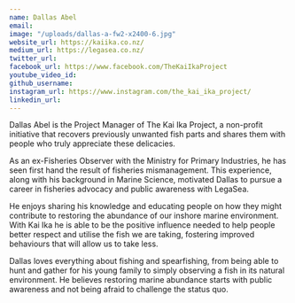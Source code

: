 ```yaml
---
name: Dallas Abel
email: 
image: "/uploads/dallas-a-fw2-x2400-6.jpg"
website_url: https://kaiika.co.nz/
medium_url: https://legasea.co.nz/
twitter_url: 
facebook_url: https://www.facebook.com/TheKaiIkaProject
youtube_video_id: 
github_username: 
instagram_url: https://www.instagram.com/the_kai_ika_project/
linkedin_url: 
---
```


Dallas Abel is the Project Manager of The Kai Ika Project, a non-profit initiative that recovers previously unwanted fish parts and shares them with people who truly appreciate these delicacies.

As an ex-Fisheries Observer with the Ministry for Primary Industries, he has seen first hand the result of fisheries mismanagement. This experience, along with his background in Marine Science, motivated Dallas to pursue a career in fisheries advocacy and public awareness with LegaSea.

He enjoys sharing his knowledge and educating people on how they might contribute to restoring the abundance of our inshore marine environment. With Kai Ika he is able to be the positive influence needed to help people better respect and utilise the fish we are taking, fostering improved behaviours that will allow us to take less.

Dallas loves everything about fishing and spearfishing, from being able to hunt and gather for his young family to simply observing a fish in its natural environment. He believes restoring marine abundance starts with public awareness and not being afraid to challenge the status quo.
